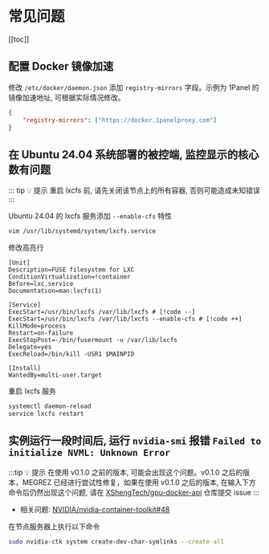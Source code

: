 # 常见问题

[[toc]]

## 配置 Docker 镜像加速

修改 `/etc/docker/daemon.json` 添加 `registry-mirrors` 字段。示例为 1Panel 的镜像加速地址, 可根据实际情况修改。

```json
{
    "registry-mirrors": ["https://docker.1panelproxy.com"]
}
```


## 在 Ubuntu 24.04 系统部署的被控端, 监控显示的核心数有问题

::: tip 💡 提示
重启 lxcfs 前, 请先关闭该节点上的所有容器, 否则可能造成未知错误
:::

Ubuntu 24.04 的 lxcfs 服务添加 `--enable-cfs` 特性

```bash
vim /usr/lib/systemd/system/lxcfs.service
```

修改高亮行

```ini:line-numbers
[Unit]
Description=FUSE filesystem for LXC
ConditionVirtualization=!container
Before=lxc.service
Documentation=man:lxcfs(1)

[Service]
ExecStart=/usr/bin/lxcfs /var/lib/lxcfs # [!code --]
ExecStart=/usr/bin/lxcfs /var/lib/lxcfs --enable-cfs # [!code ++]
KillMode=process
Restart=on-failure
ExecStopPost=-/bin/fusermount -u /var/lib/lxcfs
Delegate=yes
ExecReload=/bin/kill -USR1 $MAINPID

[Install]
WantedBy=multi-user.target
```


重启 lxcfs 服务

```bash
systemctl daemon-reload
service lxcfs restart
```


## 实例运行一段时间后, 运行 `nvidia-smi` 报错 `Failed to initialize NVML: Unknown Error`

:::tip 💡 提示
在使用 v0.1.0 之前的版本, 可能会出现这个问题。v0.1.0 之后的版本，MEGREZ 已经进行尝试性修复，如果在使用 v0.1.0 之后的版本, 在输入下方命令后仍然出现这个问题, 请在 [XShengTech/gpu-docker-api](https://github.com/XShengTech/gpu-docker-api/issues) 仓库提交 issue
:::

* 相关问题: [NVIDIA/nvidia-container-toolkit#48](https://github.com/NVIDIA/nvidia-container-toolkit/issues/48)

在节点服务器上执行以下命令

```bash
sudo nvidia-ctk system create-dev-char-symlinks --create-all
```